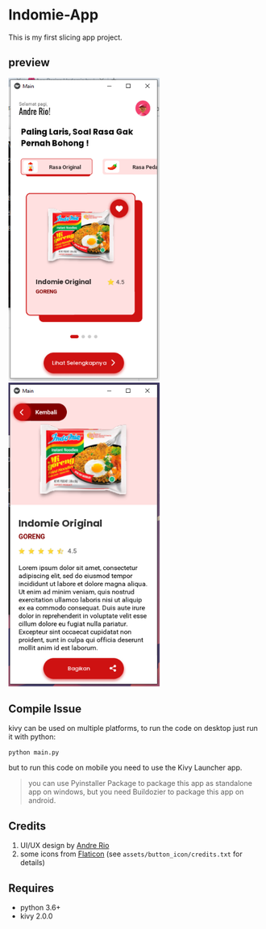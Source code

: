 # Indomie-App
This is my first slicing app project.
## preview
<img src="/preview/image.PNG" alt="drawing" width="300"/> <img src="/preview/image2.PNG" alt="drawing" width="300"/>
## Compile Issue
kivy can be used on multiple platforms, to run the code on desktop just run it with python:
``` 
python main.py
```
but to run this code on mobile you need to use the Kivy Launcher app.

>you can use Pyinstaller Package to package this app as standalone app on windows, but you need Buildozier to package this app on android.
## Credits
1. UI/UX design by [Andre Rio](https://github.com/andregans)
2. some icons from [Flaticon](https://www.flaticon.com/) (see `assets/button_icon/credits.txt` for details)
## Requires
- python 3.6+
- kivy 2.0.0

